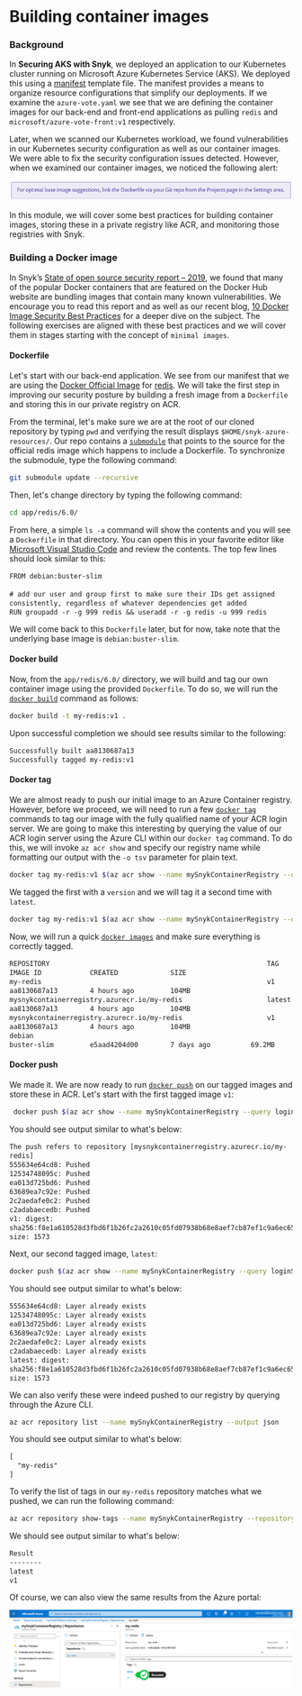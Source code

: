 # Building container images

### Background

In **Securing AKS with Snyk**, we deployed an application to our Kubernetes cluster running on Microsoft Azure Kubernetes Service \(AKS\). We deployed this using a [manifest](https://kubernetes.io/docs/concepts/cluster-administration/manage-deployment/) template file. The manifest provides a means to organize resource configurations that simplify our deployments. If we examine the `azure-vote.yaml` we see that we are defining the container images for our back-end and front-end applications as pulling `redis` and `microsoft/azure-vote-front:v1` respectively.

Later, when we scanned our Kubernetes workload, we found vulnerabilities in our Kubernetes security configuration as well as our container images. We were able to fix the security configuration issues detected. However, when we examined our container images, we noticed the following alert:

![](../../../../.gitbook/assets/snyk_scan_06.png)

In this module, we will cover some best practices for building container images, storing these in a private registry like ACR, and monitoring those registries with Snyk.

### Building a Docker image

In Snyk’s [State of open source security report – 2019](https://snyk.io/blog/top-ten-most-popular-docker-images-each-contain-at-least-30-vulnerabilities/), we found that many of the popular Docker containers that are featured on the Docker Hub website are bundling images that contain many known vulnerabilities. We encourage you to read this report and as well as our recent blog, [10 Docker Image Security Best Practices](https://snyk.io/blog/10-docker-image-security-best-practices/) for a deeper dive on the subject. The following exercises are aligned with these best practices and we will cover them in stages starting with the concept of `minimal images`.

#### Dockerfile

Let's start with our back-end application. We see from our manifest that we are using the [Docker Official Image](https://docs.docker.com/docker-hub/official_repos/) for [redis](https://hub.docker.com/_/redis). We will take the first step in improving our security posture by building a fresh image from a `Dockerfile` and storing this in our private registry on ACR.

From the terminal, let's make sure we are at the root of our cloned repository by typing `pwd` and verifying the result displays `$HOME/snyk-azure-resources/`. Our repo contains a [`submodule`](https://git-scm.com/book/en/v2/Git-Tools-Submodules) that points to the source for the official redis image which happens to include a Dockerfile. To synchronize the submodule, type the following command:

```bash
git submodule update --recursive
```

Then, let's change directory by typing the following command:

```bash
cd app/redis/6.0/
```

From here, a simple `ls -a` command will show the contents and you will see a `Dockerfile` in that directory. You can open this in your favorite editor like [Microsoft Visual Studio Code](https://code.visualstudio.com/) and review the contents. The top few lines should look similar to this:

```text
FROM debian:buster-slim

# add our user and group first to make sure their IDs get assigned consistently, regardless of whatever dependencies get added
RUN groupadd -r -g 999 redis && useradd -r -g redis -u 999 redis
```

We will come back to this `Dockerfile` later, but for now, take note that the underlying base image is `debian:buster-slim`.

#### Docker build

Now, from the `app/redis/6.0/` directory, we will build and tag our own container image using the provided `Dockerfile`. To do so, we will run the [`docker build`](https://docs.docker.com/engine/reference/commandline/build/) command as follows:

```bash
docker build -t my-redis:v1 .
```

Upon successful completion we should see results similar to the following:

```text
Successfully built aa8130687a13
Successfully tagged my-redis:v1
```

#### Docker tag

We are almost ready to push our initial image to an Azure Container registry. However, before we proceed, we will need to run a few [`docker tag`](https://docs.docker.com/engine/reference/commandline/tag/) commands to tag our image with the fully qualified name of your ACR login server. We are going to make this interesting by querying the value of our ACR login server using the Azure CLI within our `docker tag` command. To do this, we will invoke `az acr show` and specify our registry name while formatting our output with the `-o tsv` parameter for plain text.

```bash
docker tag my-redis:v1 $(az acr show --name mySnykContainerRegistry --query loginServer --output tsv)/my-redis:v1
```

We tagged the first with a `version` and we will tag it a second time with `latest`.

```bash
docker tag my-redis:v1 $(az acr show --name mySnykContainerRegistry --query loginServer --output tsv)/my-redis:latest
```

Now, we will run a quick [`docker images`](https://docs.docker.com/engine/reference/commandline/images/) and make sure everything is correctly tagged.

```text
REPOSITORY                                                      TAG                 IMAGE ID            CREATED             SIZE
my-redis                                                        v1                  aa8130687a13        4 hours ago         104MB
mysnykcontainerregistry.azurecr.io/my-redis                     latest              aa8130687a13        4 hours ago         104MB
mysnykcontainerregistry.azurecr.io/my-redis                     v1                  aa8130687a13        4 hours ago         104MB
debian                                                          buster-slim         e5aad4204d00        7 days ago          69.2MB
```

#### Docker push

We made it. We are now ready to run [`docker push`](https://docs.docker.com/engine/reference/commandline/push/) on our tagged images and store these in ACR. Let's start with the first tagged image `v1`:

```bash
 docker push $(az acr show --name mySnykContainerRegistry --query loginServer --output tsv)/my-redis:v1
```

You should see output similar to what's below:

```text
The push refers to repository [mysnykcontainerregistry.azurecr.io/my-redis]
555634e64cd8: Pushed
12534748095c: Pushed
ea013d725bd6: Pushed
63689ea7c92e: Pushed
2c2aedafe0c2: Pushed
c2adabaecedb: Pushed
v1: digest: sha256:f8e1a610528d3fbd6f1b26fc2a2610c05fd07938b68e8aef7cb87ef1c9a6ec65 size: 1573
```

Next, our second tagged image, `latest`:

```bash
docker push $(az acr show --name mySnykContainerRegistry --query loginServer --output tsv)/my-redis:latest
```

You should see output similar to what's below:

```text
555634e64cd8: Layer already exists
12534748095c: Layer already exists
ea013d725bd6: Layer already exists
63689ea7c92e: Layer already exists
2c2aedafe0c2: Layer already exists
c2adabaecedb: Layer already exists
latest: digest: sha256:f8e1a610528d3fbd6f1b26fc2a2610c05fd07938b68e8aef7cb87ef1c9a6ec65 size: 1573
```

We can also verify these were indeed pushed to our registry by querying through the Azure CLI. 

```bash
az acr repository list --name mySnykContainerRegistry --output json
```

You should see output similar to what's below:

```text
[
  "my-redis"
]
```

To verify the list of tags in our `my-redis` repository matches what we pushed, we can run the following command:

```bash
az acr repository show-tags --name mySnykContainerRegistry --repository my-redis --output table
```

We should see output similar to what's below:

```text
Result
--------
latest
v1
```

Of course, we can also view the same results from the Azure portal:

![](../../../../.gitbook/assets/acr_repository_01.png)

